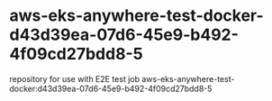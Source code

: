 # aws-eks-anywhere-test-docker-d43d39ea-07d6-45e9-b492-4f09cd27bdd8-5
repository for use with E2E test job aws-eks-anywhere-test-docker:d43d39ea-07d6-45e9-b492-4f09cd27bdd8-5
